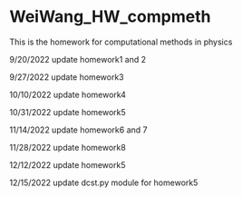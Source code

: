 # WeiWang_HW_compmeth
This is the homework for computational methods in physics


9/20/2022
update homework1 and 2


9/27/2022
update homework3


10/10/2022
update homework4

10/31/2022
update homework5

11/14/2022
update homework6 and 7

11/28/2022
update homework8

12/12/2022
update homework5

12/15/2022
update dcst.py module for homework5
